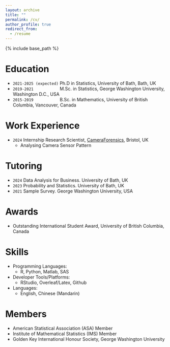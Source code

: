 ```yaml
---
layout: archive
title: ""
permalink: /cv/
author_profile: true
redirect_from:
  - /resume
---
```


{% include base_path %}

Education
======
* `2021-2025 (expected)`   Ph.D in Statistics, University of Bath, Bath, UK
* `2019-2021           `   M.Sc. in Statistics, George Washington University, Washington D.C., USA
* `2015-2019           `   B.Sc. in Mathematics, University of British Columbia, Vancouver, Canada



Work Experience
======
* `2024`  Internship Research Scientist, [CameraForensics](https://www.cameraforensics.com/), Bristol, UK
  * Analysing Camera Sensor Pattern

Tutoring
======
  * `2024`  Data Analysis for Business. University of Bath, UK
  * `2023`  Probability and Statistics. University of Bath, UK
  * `2021`  Sample Survey. George Washington University, USA

Awards
======
* Outstanding International Student Award, University of British Columbia, Canada

Skills
======
* Programming Languages:
  * R, Python, Matlab, SAS
* Developer Tools/Platforms:
  * RStudio, Overleaf/Latex, Github
* Languages:
  * English, Chinese (Mandarin)
  
Members
======
* American Statistical Association (ASA) Member
* Institute of Mathematical Statistics (IMS) Member
* Golden Key International Honour Society, George Washington University
  

